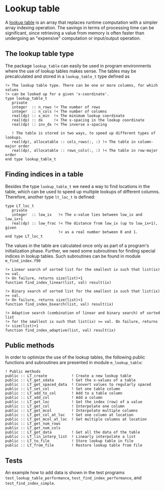 # Lookup table

A [lookup table](https://en.wikipedia.org/wiki/Lookup_table)
is an array that replaces runtime computation with a simpler array indexing operation.
The savings in terms of processing time can be significant, since retrieving
a value from memory is often faster than undergoing an "expensive" computation
or input/output operation.

## The lookup table type

The package `lookup_table` can easily be used in program
environments where the use of lookup tables makes sense.
The tables may be precalculated and stored in a
`lookup_table_t`
type defined as

    !> The lookup table type. There can be one or more columns, for which values
    !> can be looked up for a given 'x-coordinate'.
    type lookup_table_t
       private
       integer  :: n_rows !< The number of rows
       integer  :: n_cols !< The number of columns
       real(dp) :: x_min  !< The minimum lookup coordinate
       real(dp) :: dx     !< The x-spacing in the lookup coordinate
       real(dp) :: inv_dx !< The inverse x-spacing

       ! The table is stored in two ways, to speed up different types of lookups.
       real(dp), allocatable :: cols_rows(:, :) !< The table in column-major order
       real(dp), allocatable :: rows_cols(:, :) !< The table in row-major order
    end type lookup_table_t

## Finding indices in a table

Besides the type `lookup_table_t`
we need a way to find locations in the table,
which can be used to speed up multiple lookups of different columns.
Therefore, another type `lt_loc_t`
is defined:

    type LT_loc_t
       private
       integer  :: low_ix   !< The x-value lies between low_ix and low_ix+1
       real(dp) :: low_frac !< The distance from low_ix (up to low_ix+1), given
                            !< as a real number between 0 and 1.
    end type LT_loc_t

The values in the table are calculated once only as part of a program's initialization phase. 
Further, we need some subroutines for finding special indices in lookup tables.
Such subroutines can be found in module
`m_find_index.f90`

    !> Linear search of sorted list for the smallest ix such that list(ix) >= val.
    !> On failure, returns size(list)+1
    function find_index_linear(list, val) result(ix)

    !> Binary search of sorted list for the smallest ix such that list(ix) >= val.
    !> On failure, returns size(list)+1
    function find_index_bsearch(list, val) result(ix)

    !> Adaptive search (combination of linear and binary search) of sorted list
    !> for the smallest ix such that list(ix) >= val. On failure, returns
    !> size(list)+1
    function find_index_adaptive(list, val) result(ix)

## Public methods

In order to optimize the use of the lookup tables, the following public
functions and subroutines are presented in module `m_lookup_table`:

    ! Public methods
    public :: LT_create           ! Create a new lookup table
    public :: LT_get_xdata        ! Get the x-values of a table
    public :: LT_get_spaced_data  ! Convert values to regularly spaced
    public :: LT_set_col          ! Set one table column
    public :: LT_add_to_col       ! Add to a table column
    public :: LT_add_col          ! Add a column
    public :: LT_get_loc          ! Get the index (row) of a value
    public :: LT_get_col          ! Interpolate one column
    public :: LT_get_mcol         ! Interpolate multiple columns
    public :: LT_get_col_at_loc   ! Get one column at location
    public :: LT_get_mcol_at_loc  ! Get multiple columns at location
    public :: LT_get_num_rows
    public :: LT_get_num_cols
    public :: LT_get_data         ! Get all the data of the table
    public :: LT_lin_interp_list  ! Linearly interpolate a list
    public :: LT_to_file          ! Store lookup table in file
    public :: LT_from_file        ! Restore lookup table from file

## Tests

An example how to add data is shown in the test programs
`test_lookup_table_performance`, `test_find_index_performance`, and
`test_find_index_simple`.

